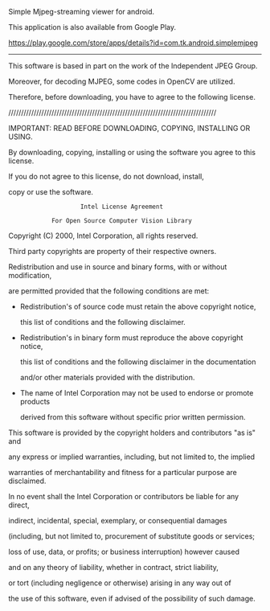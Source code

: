 Simple Mjpeg-streaming viewer for android.

This application is also available from Google Play.

https://play.google.com/store/apps/details?id=com.tk.android.simplemjpeg



-------



This software is based in part on the work of the Independent JPEG Group.

Moreover, for decoding MJPEG, some codes in OpenCV are utilized.

Therefore, before downloading, you have to agree to the following license.

//////////////////////////////////////////////////////////////////////////////////

IMPORTANT: READ BEFORE DOWNLOADING, COPYING, INSTALLING OR USING.

By downloading, copying, installing or using the software you agree to this license.

If you do not agree to this license, do not download, install,

copy or use the software.


                        Intel License Agreement

                For Open Source Computer Vision Library

Copyright (C) 2000, Intel Corporation, all rights reserved.

Third party copyrights are property of their respective owners.

Redistribution and use in source and binary forms, with or without modification,

are permitted provided that the following conditions are met:

  * Redistribution's of source code must retain the above copyright notice,

    this list of conditions and the following disclaimer.

  * Redistribution's in binary form must reproduce the above copyright notice,

    this list of conditions and the following disclaimer in the documentation

     and/or other materials provided with the distribution.

  * The name of Intel Corporation may not be used to endorse or promote products

    derived from this software without specific prior written permission.

This software is provided by the copyright holders and contributors "as is" and

any express or implied warranties, including, but not limited to, the implied

warranties of merchantability and fitness for a particular purpose are disclaimed.

In no event shall the Intel Corporation or contributors be liable for any direct,

indirect, incidental, special, exemplary, or consequential damages

(including, but not limited to, procurement of substitute goods or services;

loss of use, data, or profits; or business interruption) however caused

and on any theory of liability, whether in contract, strict liability,

or tort (including negligence or otherwise) arising in any way out of

the use of this software, even if advised of the possibility of such damage.
